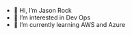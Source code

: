 - 👋 Hi, I’m Jason Rock
- 👀 I’m interested in Dev Ops
- 🌱 I’m currently learning AWS and Azure

<!---
1rockj/1rockj is a ✨ special ✨ repository because its `README.md` (this file) appears on your GitHub profile.
You can click the Preview link to take a look at your changes.
--->
